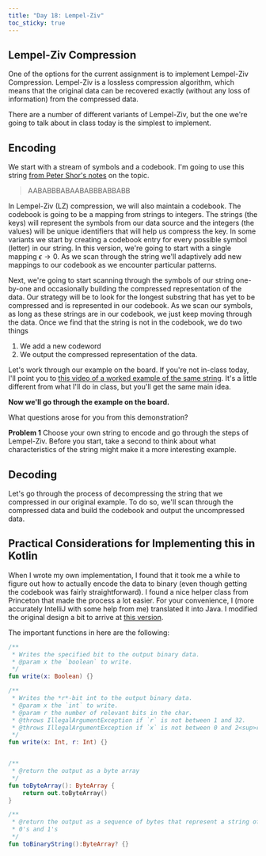 ```yaml
---
title: "Day 18: Lempel-Ziv"
toc_sticky: true
---
```


<script type="text/javascript">
function HideShowElement(divID) {
    const x = document.getElementById(divID);
    if (x.style.display === "none") {
        x.style.display = "block";
    } else {
        x.style.display = "none";
    }
}
</script>

## Lempel-Ziv Compression

One of the options for the current assignment is to implement Lempel-Ziv Compression.  Lempel-Ziv is a lossless compression algorithm, which means that the original data can be recovered exactly (without any loss of information) from the compressed data.

There are a number of different variants of Lempel-Ziv, but the one we're going to talk about in class today is the simplest to implement.

## Encoding

We start with a stream of symbols and a codebook.  I'm going to use this string [from Peter Shor's notes](https://math.mit.edu/~djk/18.310/Lecture-Notes/LZ-worst-case.pdf) on the topic.

> AABABBBABAABABBBABBABB

In Lempel-Ziv (LZ) compression, we will also maintain a codebook. The codebook is going to be a mapping from strings to integers.  The strings (the keys) will represent the symbols from our data source and the integers (the values) will be unique identifiers that will help us compress the key. In some variants we start by creating a codebook entry for every possible symbol (letter) in our string.  In this version, we're going to start with a single mapping $\epsilon \rightarrow 0$.  As we scan through the string we'll adaptively add new mappings to our codebook as we encounter particular patterns.

Next, we're going to start scanning through the symbols of our string one-by-one and occasionally building the compressed representation of the data.  Our strategy will be to look for the longest substring that has yet to be compressed and is represented in our codebook.  As we scan our symbols, as long as these strings are in our codebook, we just keep moving through the data.  Once we find that the string is not in the codebook, we do two things

1. We add a new codeword
2. We output the compressed representation of the data.

Let's work through our example on the board.  If you're not in-class today, I'll point you to [this video of a worked example of the same string](https://www.youtube.com/watch?v=Dn-91_Vu_aM).  It's a little different from what I'll do in class, but you'll get the same main idea.

**Now we'll go through the example on the board.**

What questions arose for you from this demonstration?

**Problem 1** Choose your own string to encode and go through the steps of Lempel-Ziv.  Before you start, take a second to think about what characteristics of the string might make it a more interesting example.

## Decoding

Let's go through the process of decompressing the string that we compressed in our original example.  To do so, we'll scan through the compressed data and build the codebook and output the uncompressed data.

## Practical Considerations for Implementing this in Kotlin

When I wrote my own implementation, I found that it took me a while to figure out how to actually encode the data to binary (even though getting the codebook was fairly straightforward).  I found a nice helper class from Princeton that made the process a lot easier.  For your convenience, I (more accurately IntelliJ with some help from me) translated it into Java.  I modified the original design a bit to arrive at [this version](https://github.com/OlinDSA2024/HashingSample/blob/main/src/main/kotlin/BinaryUtils.kt).

The important functions in here are the following:
```kotlin
/**
 * Writes the specified bit to the output binary data.
 * @param x the `boolean` to write.
 */
fun write(x: Boolean) {}

/**
 * Writes the *r*-bit int to the output binary data.
 * @param x the `int` to write.
 * @param r the number of relevant bits in the char.
 * @throws IllegalArgumentException if `r` is not between 1 and 32.
 * @throws IllegalArgumentException if `x` is not between 0 and 2<sup>r</sup> - 1.
 */
fun write(x: Int, r: Int) {}


/**
 * @return the output as a byte array
 */
fun toByteArray(): ByteArray {
    return out.toByteArray()
}

/**
 * @return the output as a sequence of bytes that represent a string of
 * 0's and 1's
 */
fun toBinaryString():ByteArray? {}
```